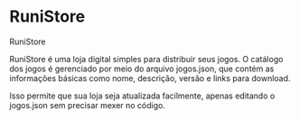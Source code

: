 # RuniStore
RuniStore

RuniStore é uma loja digital simples para distribuir seus jogos. O catálogo dos jogos é gerenciado por meio do arquivo jogos.json, que contém as informações básicas como nome, descrição, versão e links para download.

Isso permite que sua loja seja atualizada facilmente, apenas editando o jogos.json sem precisar mexer no código.
